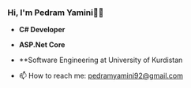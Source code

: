 ### Hi, I'm Pedram Yamini👋😊

- **C# Developer**
- **ASP.Net Core**
- **Software Engineering at University of Kurdistan

- 📫 How to reach me: pedramyamini92@gmail.com

<!--
**pedramyamini/pedramyamini** is a ✨ _special_ ✨ repository because its `README.md` (this file) appears on your GitHub profile.

```C#
public void Main(string args)
{
    return;
}
```

Here are some ideas to get you started:

- 🔭 I’m currently working on ...
- 🌱 I’m currently learning ...
- 👯 I’m looking to collaborate on ...
- 🤔 I’m looking for help with ...
- 💬 Ask me about ...
- 📫 How to reach me: ...
- 😄 Pronouns: ...
- ⚡ Fun fact: ...
-->
